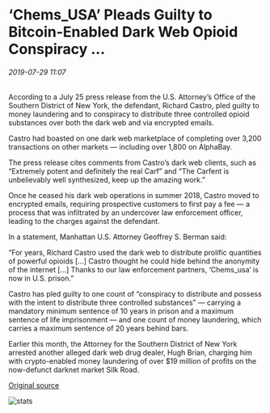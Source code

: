 # ‘Chems\_USA’ Pleads Guilty to Bitcoin-Enabled Dark Web Opioid Conspiracy ...

###### 2019-07-29 11:07

According to a July 25 press release from the U.S. Attorney’s Office of the Southern District of New York, the defendant, Richard Castro, pled guilty to money laundering and to conspiracy to distribute three controlled opioid substances over both the dark web and via encrypted emails.

Castro had boasted on one dark web marketplace of completing over 3,200 transactions on other markets — including over 1,800 on AlphaBay.

The press release cites comments from Castro’s dark web clients, such as “Extremely potent and definitely the real Carf” and “The Carfent is unbelievably well synthesized, keep up the amazing work.”

Once he ceased his dark web operations in summer 2018, Castro moved to encrypted emails, requiring prospective customers to first pay a fee — a process that was infiltrated by an undercover law enforcement officer, leading to the charges against the defendant.

In a statement, Manhattan U.S. Attorney Geoffrey S. Berman said:

“For years, Richard Castro used the dark web to distribute prolific quantities of powerful opioids \[...\] Castro thought he could hide behind the anonymity of the internet \[...\] Thanks to our law enforcement partners, ‘Chems\_usa’ is now in U.S. prison.”

Castro has pled guilty to one count of “conspiracy to distribute and possess with the intent to distribute three controlled substances” — carrying a mandatory minimum sentence of 10 years in prison and a maximum sentence of life imprisonment — and one count of money laundering, which carries a maximum sentence of 20 years behind bars.

Earlier this month, the Attorney for the Southern District of New York arrested another alleged dark web drug dealer, Hugh Brian, charging him with crypto-enabled money laundering of over $19 million of profits on the now-defunct darknet market Silk Road.

[Original source](https://cointelegraph.com/news/chems-usa-pleads-guilty-to-bitcoin-enabled-dark-web-opioid-conspiracy)

![stats](https://c.statcounter.com/11760860/0/a89fa40b/1/ "stats")